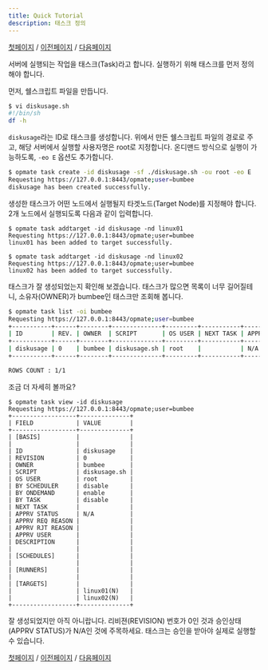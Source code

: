 ```yaml
---
title: Quick Tutorial
description: 태스크 정의
---
```


[첫페이지](QuickTutorial.md) / [이전페이지](QuickTutorial3.md) / [다음페이지](QuickTutorial5.md)

서버에 실행되는 작업을 태스크(Task)라고 합니다.
실행하기 위해 태스크를 먼저 정의해야 합니다.

먼저, 쉘스크립트 파일을 만듭니다.

```sh
$ vi diskusage.sh
#!/bin/sh
df -h
```

`diskusage`라는 ID로 태스크를 생성합니다.
위에서 만든 쉘스크립트 파일의 경로로 주고, 해당 서버에서 실행할 사용자명은 root로 지정합니다.
온디맨드 방식으로 실행이 가능하도록, `-eo E` 옵션도 추가합니다.

```sh
$ opmate task create -id diskusage -sf ./diskusage.sh -ou root -eo E
Requesting https://127.0.0.1:8443/opmate;user=bumbee
diskusage has been created successfully.
```

생성한 태스크가 어떤 노드에서 실행될지 타겟노드(Target Node)를 지정해야 합니다.
2개 노드에서 실행되도록 다음과 같이 입력합니다.

```
$ opmate task addtarget -id diskusage -nd linux01
Requesting https://127.0.0.1:8443/opmate;user=bumbee
linux01 has been added to target successfully.

$ opmate task addtarget -id diskusage -nd linux02
Requesting https://127.0.0.1:8443/opmate;user=bumbee
linux02 has been added to target successfully.
```

태스크가 잘 생성되었는지 확인해 보겠습니다.
태스크가 많으면 목록이 너무 길어질테니, 소유자(OWNER)가 bumbee인 태스크만 조회해 봅니다.

```sh
$ opmate task list -oi bumbee
Requesting https://127.0.0.1:8443/opmate;user=bumbee
+-----------+------+--------+--------------+---------+-----------+-------------+------------+
| ID        | REV. | OWNER  | SCRIPT       | OS USER | NEXT TASK | APPRV STAT. | APPRV USER |
+-----------+------+--------+--------------+---------+-----------+-------------+------------+
| diskusage | 0    | bumbee | diskusage.sh | root    |           | N/A         |            |
+-----------+------+--------+--------------+---------+-----------+-------------+------------+

ROWS COUNT : 1/1
```

조금 더 자세히 볼까요?

```
$ opmate task view -id diskusage
Requesting https://127.0.0.1:8443/opmate;user=bumbee
+------------------+--------------+
| FIELD            | VALUE        |
+------------------+--------------+
| [BASIS]          |              |
|                  |              |
| ID               | diskusage    |
| REVISION         | 0            |
| OWNER            | bumbee       |
| SCRIPT           | diskusage.sh |
| OS USER          | root         |
| BY SCHEDULER     | disable      |
| BY ONDEMAND      | enable       |
| BY TASK          | disable      |
| NEXT TASK        |              |
| APPRV STATUS     | N/A          |
| APPRV REQ REASON |              |
| APPRV RJT REASON |              |
| APPRV USER       |              |
| DESCRIPTION      |              |
|                  |              |
| [SCHEDULES]      |              |
|                  |              |
| [RUNNERS]        |              |
|                  |              |
| [TARGETS]        |              |
|                  | linux01(N)   |
|                  | linux02(N)   |
+------------------+--------------+
```

잘 생성되었지만 아직 아니랍니다.
리비젼(REVISION) 번호가 0인 것과 승인상태(APPRV STATUS)가 N/A인 것에 주목하세요.
태스크는 승인을 받아야 실제로 실행할 수 있습니다.

[첫페이지](QuickTutorial.md) / [이전페이지](QuickTutorial3.md) / [다음페이지](QuickTutorial5.md)
